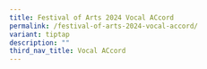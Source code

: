 ```yaml
---
title: Festival of Arts 2024 Vocal ACcord
permalink: /festival-of-arts-2024-vocal-accord/
variant: tiptap
description: ""
third_nav_title: Vocal ACcord
---
```

